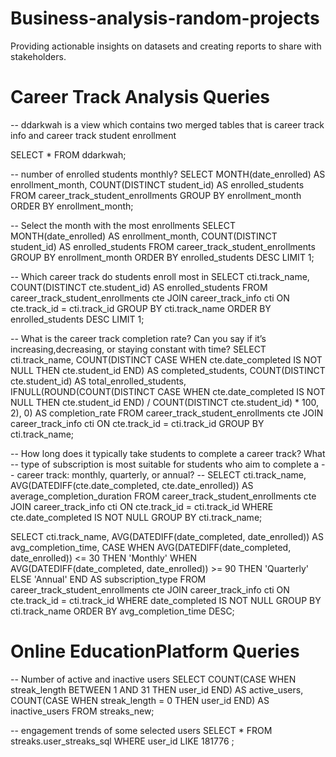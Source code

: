 # Business-analysis-random-projects
Providing actionable insights on datasets and creating reports to share with stakeholders. 

# Career Track Analysis Queries

-- ddarkwah is a view which contains two merged tables that is career track info and career track student enrollment

SELECT 
    *
FROM
    ddarkwah;


-- number of enrolled students monthly? 
SELECT 
    MONTH(date_enrolled) AS enrollment_month,
    COUNT(DISTINCT student_id) AS enrolled_students
FROM
    career_track_student_enrollments
GROUP BY enrollment_month
ORDER BY enrollment_month;


-- Select the month with the most enrollments
SELECT 
    MONTH(date_enrolled) AS enrollment_month,
    COUNT(DISTINCT student_id) AS enrolled_students
FROM
    career_track_student_enrollments
GROUP BY enrollment_month
ORDER BY enrolled_students DESC
LIMIT 1;


-- Which career track do students enroll most in
SELECT 
    cti.track_name,
    COUNT(DISTINCT cte.student_id) AS enrolled_students
FROM
    career_track_student_enrollments cte
        JOIN
    career_track_info cti ON cte.track_id = cti.track_id
GROUP BY cti.track_name
ORDER BY enrolled_students DESC
LIMIT 1;



-- What is the career track completion rate? Can you say if it’s increasing,decreasing, or staying constant with time?
SELECT 
    cti.track_name,
    COUNT(DISTINCT CASE
            WHEN cte.date_completed IS NOT NULL THEN cte.student_id
        END) AS completed_students,
    COUNT(DISTINCT cte.student_id) AS total_enrolled_students,
    IFNULL(ROUND(COUNT(DISTINCT CASE
                            WHEN cte.date_completed IS NOT NULL THEN cte.student_id
                        END) / COUNT(DISTINCT cte.student_id) * 100,
                    2),
            0) AS completion_rate
FROM
    career_track_student_enrollments cte
        JOIN
    career_track_info cti ON cte.track_id = cti.track_id
GROUP BY cti.track_name;



-- How long does it typically take students to complete a career track? What
-- type of subscription is most suitable for students who aim to complete a
-- career track: monthly, quarterly, or annual? --
SELECT 
 cti.track_name,
    AVG(DATEDIFF(cte.date_completed, cte.date_enrolled)) AS average_completion_duration
FROM
    career_track_student_enrollments cte
        JOIN
    career_track_info cti ON cte.track_id = cti.track_id
WHERE
    cte.date_completed IS NOT NULL
GROUP BY cti.track_name;


 
SELECT 
    cti.track_name,
    AVG(DATEDIFF(date_completed, date_enrolled)) AS avg_completion_time,
    CASE
        WHEN AVG(DATEDIFF(date_completed, date_enrolled)) <= 30 THEN 'Monthly'
        WHEN AVG(DATEDIFF(date_completed, date_enrolled)) >= 90 THEN 'Quarterly'
        ELSE 'Annual'
    END AS subscription_type
FROM
    career_track_student_enrollments cte
        JOIN
    career_track_info cti ON cte.track_id = cti.track_id
WHERE
    date_completed IS NOT NULL
GROUP BY cti.track_name
ORDER BY avg_completion_time DESC;
    

# Online EducationPlatform Queries     
-- Number of active and inactive users 
SELECT
    COUNT(CASE WHEN streak_length BETWEEN 1 AND 31 THEN user_id END) AS active_users,
    COUNT(CASE WHEN streak_length = 0 THEN user_id END) AS inactive_users
FROM
    streaks_new;


-- engagement trends of some selected users 
SELECT *
FROM streaks.user_streaks_sql
WHERE user_id LIKE 181776
;







